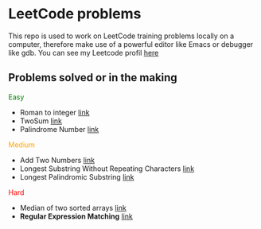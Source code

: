 # LeetCode problems
 This repo is used to work on LeetCode training problems locally on a computer, therefore make use of a powerful editor like Emacs or debugger like gdb.
 You can see my Leetcode profil [here](https://leetcode.com/Wololllooo/)

## Problems solved or **in the making**
<span style="color:green;">Easy</span>
* Roman to integer [link](https://leetcode.com/problems/roman-to-integer/)
* TwoSum [link](https://leetcode.com/problems/two-sum/)
* Palindrome Number [link](https://leetcode.com/problems/palindrome-number/)

<span style="color:orange;">Medium</span>
* Add Two Numbers [link](https://leetcode.com/problems/add-two-numbers/)
* Longest Substring Without Repeating Characters [link](https://leetcode.com/problems/longest-substring-without-repeating-characters/)
* Longest Palindromic Substring [link](https://leetcode.com/problems/longest-palindromic-substring/)

<span style="color:red;">Hard</span>
* Median of two sorted arrays [link](https://leetcode.com/problems/median-of-two-sorted-arrays/) 
* **Regular Expression Matching** [link](https://leetcode.com/problems/regular-expression-matching/)

